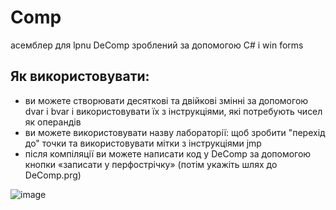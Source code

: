 # Comp
асемблер для lpnu DeComp
зроблений за допомогою C# і win forms


## Як використовувати:
- ви можете створювати десяткові та двійкові змінні за допомогою dvar і bvar і використовувати їх з інструкціями, які потребують чисел як операндів
- ви можете використовувати назву лабораторії: щоб зробити "перехід до" точки та використовувати мітки з інструкціями jmp
- після компіляції ви можете написати код у DeComp за допомогою кнопки «записати у перфострічку» (потім укажіть шлях до DeComp.prg)

![image](https://github.com/user-attachments/assets/20e21e49-e190-4fd3-94d3-afe91b0dd4bb)
